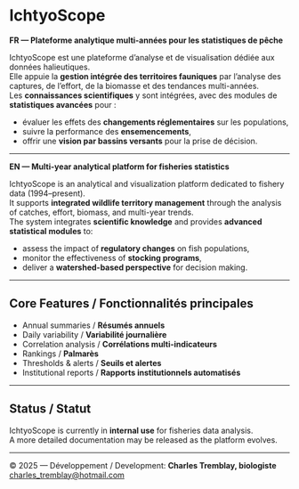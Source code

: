 # IchtyoScope

**FR — Plateforme analytique multi-années pour les statistiques de pêche**

IchtyoScope est une plateforme d’analyse et de visualisation dédiée aux données halieutiques.  
Elle appuie la **gestion intégrée des territoires fauniques** par l’analyse des captures, de l’effort, de la biomasse et des tendances multi-années.  
Les **connaissances scientifiques** y sont intégrées, avec des modules de **statistiques avancées** pour :  
- évaluer les effets des **changements réglementaires** sur les populations,  
- suivre la performance des **ensemencements**,  
- offrir une **vision par bassins versants** pour la prise de décision.  

---

**EN — Multi-year analytical platform for fisheries statistics**

IchtyoScope is an analytical and visualization platform dedicated to fishery data (1994–present).  
It supports **integrated wildlife territory management** through the analysis of catches, effort, biomass, and multi-year trends.  
The system integrates **scientific knowledge** and provides **advanced statistical modules** to:  
- assess the impact of **regulatory changes** on fish populations,  
- monitor the effectiveness of **stocking programs**,  
- deliver a **watershed-based perspective** for decision making.  

---

## Core Features / Fonctionnalités principales
- Annual summaries / **Résumés annuels**  
- Daily variability / **Variabilité journalière**  
- Correlation analysis / **Corrélations multi-indicateurs**  
- Rankings / **Palmarès**  
- Thresholds & alerts / **Seuils et alertes**  
- Institutional reports / **Rapports institutionnels automatisés**  

---

## Status / Statut
IchtyoScope is currently in **internal use** for fisheries data analysis.  
A more detailed documentation may be released as the platform evolves.  

---

© 2025 — Développement / Development: **Charles Tremblay, biologiste**
charles_tremblay@hotmail.com
